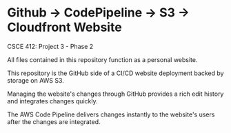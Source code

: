 # Github -> CodePipeline -> S3 -> Cloudfront Website
CSCE 412: Project 3 - Phase 2

All files contained in this repository function as a personal website.

This repository is the GitHub side of a CI/CD website deployment backed by storage on AWS S3.

Managing the website's changes through GitHub provides a rich edit history and integrates changes quickly.  

The AWS Code Pipeline delivers changes instantly to the website's users after the changes are integrated.

